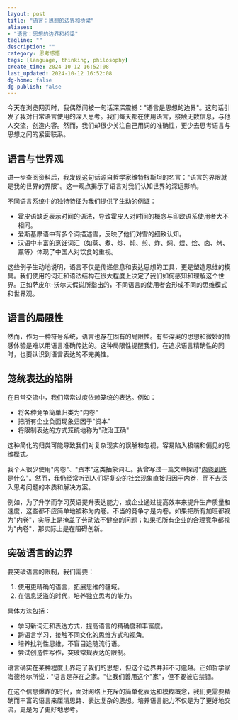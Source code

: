 ```yaml
---
layout: post
title: "语言：思想的边界和桥梁"
aliases:
- "语言：思想的边界和桥梁"
tagline: ""
description: ""
category: 思考感悟
tags: [language, thinking, philosophy]
create_time: 2024-10-12 16:52:08
last_updated: 2024-10-12 16:52:08
dg-home: false
dg-publish: false
---
```


今天在浏览网页时，我偶然间被一句话深深震撼："语言是思想的边界"。这句话引发了我对日常语言使用的深入思考。我们每天都在使用语言，接触无数信息，与他人交流，创造内容。然而，我们却很少关注自己用词的准确性，更少去思考语言与思想之间的紧密联系。

## 语言与世界观

进一步查阅资料后，我发现这句话源自哲学家维特根斯坦的名言："语言的界限就是我的世界的界限"。这一观点揭示了语言对我们认知世界的深远影响。

不同语言系统中的独特特征为我们提供了生动的例证：

- 霍皮语缺乏表示时间的语法，导致霍皮人对时间的概念与印欧语系使用者大不相同。
- 爱斯基摩语中有多个词描述雪，反映了他们对雪的细致认知。
- 汉语中丰富的烹饪词汇（如蒸、煮、炒、炖、煎、炸、焖、煨、烩、卤、烤、薰等）体现了中国人对饮食的重视。

这些例子生动地说明，语言不仅是传递信息和表达思想的工具，更是塑造思维的模具。我们使用的词汇和语法结构在很大程度上决定了我们如何感知和理解这个世界。正如萨皮尔-沃尔夫假说所指出的，不同语言的使用者会形成不同的思维模式和世界观。

## 语言的局限性

然而，作为一种符号系统，语言也存在固有的局限性。有些深奥的思想和微妙的情感体验是难以用语言准确传达的。这种局限性提醒我们，在追求语言精确性的同时，也要认识到语言表达的不完美性。

## 笼统表达的陷阱

在日常交流中，我们常常过度依赖笼统的表达。例如：

- 将各种竞争简单归类为"内卷"
- 把所有企业负面现象归因于"资本"
- 将限制表达的方式笼统地称为"政治正确"

这种简化的归类可能导致我们对复杂现实的误解和忽视，容易陷入极端和偏见的思维模式。

我个人很少使用"内卷"、"资本"这类抽象词汇。我曾写过一篇文章探讨"[内卷到底是什么](https://blog.einverne.info/post/2021/11/involution-definition.html)"。然而，我仍经常听到人们将复杂的社会现象直接归因于内卷，而不去深入思考问题的本质和解决方案。

例如，为了升学而学习英语提升表达能力，或企业通过提高效率来提升生产质量和速度，这些都不应简单地被称为内卷。不当的竞争才是内卷。如果把所有加班都视为"内卷"，实际上是掩盖了劳动法不健全的问题；如果把所有企业的合理竞争都视为"内卷"，那实际上是在阻碍创新。

## 突破语言的边界

要突破语言的限制，我们需要：

1. 使用更精确的语言，拓展思维的疆域。
2. 在信息泛滥的时代，培养独立思考的能力。

具体方法包括：

- 学习新词汇和表达方式，提高语言的精确度和丰富度。
- 跨语言学习，接触不同文化的思维方式和视角。
- 培养批判性思维，不盲目追随流行语。
- 尝试创造性写作，突破常规表达的限制。

语言确实在某种程度上界定了我们的思想，但这个边界并非不可逾越。正如哲学家海德格尔所说："语言是存在之家。"让我们善用这个"家"，但不要被它禁锢。

在这个信息爆炸的时代，面对网络上充斥的简单化表达和模糊概念，我们更需要精确而丰富的语言来厘清思路、表达复杂的思想。培养语言能力不仅是为了更好地交流，更是为了更好地思考。
